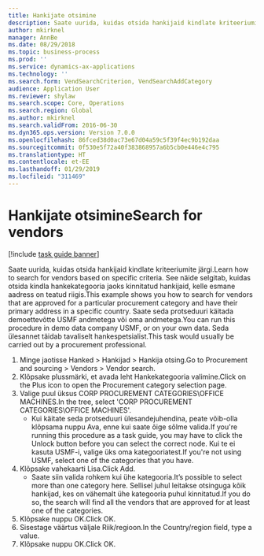 ```yaml
---
title: Hankijate otsimine
description: Saate uurida, kuidas otsida hankijaid kindlate kriteeriumite järgi.
author: mkirknel
manager: AnnBe
ms.date: 08/29/2018
ms.topic: business-process
ms.prod: ''
ms.service: dynamics-ax-applications
ms.technology: ''
ms.search.form: VendSearchCriterion, VendSearchAddCategory
audience: Application User
ms.reviewer: shylaw
ms.search.scope: Core, Operations
ms.search.region: Global
ms.author: mkirknel
ms.search.validFrom: 2016-06-30
ms.dyn365.ops.version: Version 7.0.0
ms.openlocfilehash: 86fced38d0ac73e67d04a59c5f39f4ec9b192daa
ms.sourcegitcommit: 0f530e5f72a40f383868957a6b5cb0e446e4c795
ms.translationtype: HT
ms.contentlocale: et-EE
ms.lasthandoff: 01/29/2019
ms.locfileid: "311469"
---
```

# <a name="search-for-vendors"></a><span data-ttu-id="e17ff-103">Hankijate otsimine</span><span class="sxs-lookup"><span data-stu-id="e17ff-103">Search for vendors</span></span>

[!include [task guide banner](../../includes/task-guide-banner.md)]

<span data-ttu-id="e17ff-104">Saate uurida, kuidas otsida hankijaid kindlate kriteeriumite järgi.</span><span class="sxs-lookup"><span data-stu-id="e17ff-104">Learn how to search for vendors based on specific criteria.</span></span> <span data-ttu-id="e17ff-105">See näide selgitab, kuidas otsida kindla hankekategooria jaoks kinnitatud hankijaid, kelle esmane aadress on teatud riigis.</span><span class="sxs-lookup"><span data-stu-id="e17ff-105">This example shows you how to search for vendors that are approved for a particular procurement category and have their primary address in a specific country.</span></span> <span data-ttu-id="e17ff-106">Saate seda protseduuri käitada demoettevõtte USMF andmetega või oma andmetega.</span><span class="sxs-lookup"><span data-stu-id="e17ff-106">You can run this procedure in demo data company USMF, or on your own data.</span></span> <span data-ttu-id="e17ff-107">Seda ülesannet täidab tavaliselt hankespetsialist.</span><span class="sxs-lookup"><span data-stu-id="e17ff-107">This task would usually be carried out by a procurement professional.</span></span>

1. <span data-ttu-id="e17ff-108">Minge jaotisse Hanked > Hankijad > Hankija otsing.</span><span class="sxs-lookup"><span data-stu-id="e17ff-108">Go to Procurement and sourcing > Vendors > Vendor search.</span></span>
2. <span data-ttu-id="e17ff-109">Klõpsake plussmärki, et avada leht Hankekategooria valimine.</span><span class="sxs-lookup"><span data-stu-id="e17ff-109">Click on the Plus icon to open the Procurement category selection page.</span></span>  
3. <span data-ttu-id="e17ff-110">Valige puul üksus CORP PROCUREMENT CATEGORIES\OFFICE MACHINES.</span><span class="sxs-lookup"><span data-stu-id="e17ff-110">In the tree, select 'CORP PROCUREMENT CATEGORIES\OFFICE MACHINES'.</span></span>
    * <span data-ttu-id="e17ff-111">Kui käitate seda protseduuri ülesandejuhendina, peate võib-olla klõpsama nuppu Ava, enne kui saate õige sõlme valida.</span><span class="sxs-lookup"><span data-stu-id="e17ff-111">If you're running this procedure as a task guide, you may have to click the Unlock button before you can select the correct node.</span></span> <span data-ttu-id="e17ff-112">Kui te ei kasuta USMF-i, valige üks oma kategooriatest.</span><span class="sxs-lookup"><span data-stu-id="e17ff-112">If you're not using USMF, select one of the categories that you have.</span></span>  
4. <span data-ttu-id="e17ff-113">Klõpsake vahekaarti Lisa.</span><span class="sxs-lookup"><span data-stu-id="e17ff-113">Click Add.</span></span>
    * <span data-ttu-id="e17ff-114">Saate siin valida rohkem kui ühe kategooria.</span><span class="sxs-lookup"><span data-stu-id="e17ff-114">It’s possible to select more than one category here.</span></span> <span data-ttu-id="e17ff-115">Sellisel juhul leitakse otsinguga kõik hankijad, kes on vähemalt ühe kategooria puhul kinnitatud.</span><span class="sxs-lookup"><span data-stu-id="e17ff-115">If you do so, the search will find all the vendors that are approved for at least one of the categories.</span></span>  
5. <span data-ttu-id="e17ff-116">Klõpsake nuppu OK.</span><span class="sxs-lookup"><span data-stu-id="e17ff-116">Click OK.</span></span>
6. <span data-ttu-id="e17ff-117">Sisestage väärtus väljale Riik/regioon.</span><span class="sxs-lookup"><span data-stu-id="e17ff-117">In the Country/region field, type a value.</span></span>
7. <span data-ttu-id="e17ff-118">Klõpsake nuppu OK.</span><span class="sxs-lookup"><span data-stu-id="e17ff-118">Click OK.</span></span>


